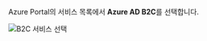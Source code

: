Azure Portal의 서비스 목록에서 **Azure AD B2C**를 선택합니다.

![B2C 서비스 선택](media/active-directory-b2c-find-service-settings/select-b2c-service.png)